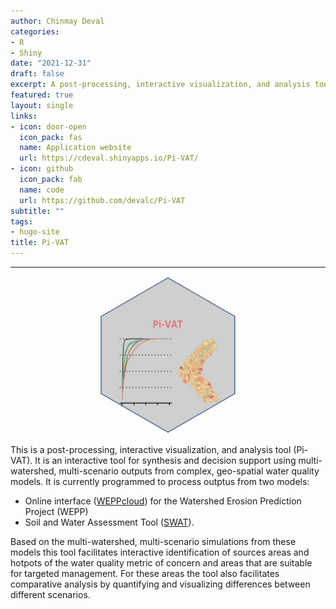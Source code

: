 ```yaml
---
author: Chinmay Deval
categories:
- R
- Shiny
date: "2021-12-31"
draft: false
excerpt: A post-processing, interactive visualization, and analysis tool to synthesize multi-scenario, multi-watershed outputs from process-based geospatial models WEPP and SWAT. 
featured: true
layout: single
links:
- icon: door-open
  icon_pack: fas
  name: Application website
  url: https://cdeval.shinyapps.io/Pi-VAT/
- icon: github
  icon_pack: fab
  name: code
  url: https://github.com/devalc/Pi-VAT
subtitle: ""
tags:
- hugo-site
title: Pi-VAT
---
```

***
<p align="center">
  <img src="Pi-VAT_featured_hex.png" width=50%/>
</p>

This is a post-processing, interactive visualization, and analysis tool (Pi-VAT). It is an interactive tool for synthesis and decision support using multi-watershed, multi-scenario outputs from complex, geo-spatial water quality models. It is currently programmed to process outptus from two models:

- Online interface ([WEPPcloud](<https://wepp.cloud/weppcloud/>)) for the Watershed Erosion Prediction Project (WEPP) 
- Soil and Water Assessment Tool ([SWAT](<https://swat.tamu.edu/>)). 

Based on the multi-watershed, multi-scenario simulations from these models this tool facilitates interactive identification of sources areas and hotpots of the water quality metric of concern and areas that are suitable for targeted management. For these areas the tool also facilitates comparative analysis by quantifying and visualizing differences between different scenarios.  

